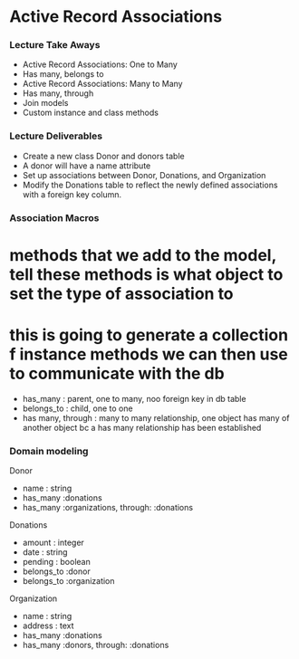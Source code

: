 # Active Record Associations

### Lecture Take Aways

- Active Record Associations: One to Many
- Has many, belongs to
- Active Record Associations: Many to Many
- Has many, through
- Join models
- Custom instance and class methods 

### Lecture Deliverables

- Create a new class Donor and donors table
- A donor will have a name attribute
- Set up associations between Donor, Donations, and Organization
- Modify the Donations table to reflect the newly defined associations with a foreign key column.

### Association Macros 

# methods that we add to the model, tell these methods is what object to set the type of association to 
# this is going to generate a collection f instance methods we can then use to communicate with the db 

- has_many : parent, one to many, noo foreign key in db table 
- belongs_to : child, one to one
- has many, through : many to many relationship, one object has many of another object bc a has many relationship has been established

### Domain modeling

Donor
- name : string
- has_many :donations
- has_many :organizations, through: :donations

Donations
- amount : integer 
- date : string
- pending : boolean 
- belongs_to :donor
- belongs_to :organization 

Organization
- name : string 
- address : text
- has_many :donations
- has_many :donors, through: :donations 
